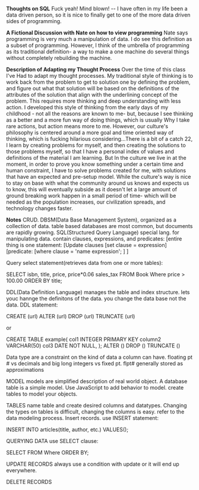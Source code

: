 ****Thoughts on SQL****
Fuck yeah! Mind blown!
-- I have often in my life been a data driven person, so it is nice to finally get to one of the more data driven sides of programming.  


****A Fictional Discussion with Nate on how to view programming****
Nate says programming is very much a manipulation of data. I do see this definition as a subset of programming. However, I think of the umbrella of programming as its traditional definition- a way to make a one machine do several things without completely rebuilding the machine.


****Description of Adapting my Thought Process****
Over the time of this class I've Had to adapt my thought processes. My traditional style of thinking is to work back from the problem to get to solution one by defining the problem, and figure out what that solution will be based on the definitions of the attributes of the solution that align with the underlining concept of the problem. This requires more thinking and deep understanding with less action. I developed this style of thinking from the early days of my childhood - not all the reasons are known to me- but, because I see thinking as a better and a more fun way of doing things, which is usually Why I take rare actions, but action means more to me. However, our culture's philosophy is centered around a more goal and time oriented way of thinking, which is fucking hilarious considering...There is a bit of a catch 22, I learn by creating problems for myself, and then creating the solutions to those problems myself, so that I have a personal index of values and definitions of the material I am learning. But In the culture we live in at the moment, in order to prove you know something under a certain time and human constraint, I have to solve problems created for me, with solutions that have an expected and pre-setup model. While the culture's way is nice to stay on base with what the community around us knows and expects us to know, this will eventually subside as it doesn't let a large amount of ground breaking work happen in a small period of time- which will be needed as the population increases, our civilization spreads, and technology changes faster.


****Notes****
CRUD.
DBSM(Data Base Management System), organized as a collection of data.
table based databases are most common, but documents are rapidly growing.
SQL(Structured Query Language)
special lang. for manipulating data.
contain clauses, expressions, and predicates:
[entire thing is one statement:
  [Update clauses
  [set clause = expression]
  [predicate:
    [where clause = 'name expression';
  ]
]


Query select statement(retrieves data from one or more tables):

SELECT isbn,
title,
price,
price*0.06 sales_tax
FROM Book
Where price > 100.00
ORDER BY title;


DDL(Data Definition Language) manages the table and index structure. lets youc hannge the definitons of the data. you change the data base not the data.
DDL statement:

CREATE (url)
ALTER (url)
DROP (url)
TRUNCATE (url)

or

CREATE TABLE example(
  col1 INTEGER PRIMARY KEY
  column2 VARCHAR(50)
  col3 DATE NOT NULL,
  );
ALTER ()
DROP ()
TRUNCATE ()


Data type are a constraint on the kind of data a column can have.
floating pt # vs decimals and big long integers vs fixed pt.
flpt# generally stored as approximations


MODEL
models are simplified description of real world object. A database table is a simple model.
Use JavaScript to add behavior to model.
create tables to model your objects.


TABLES
name table and create desired columns and datatypes. Changing the types on tables is difficult, changing the columns is easy. refer to the data modeling process.
Insert records. use INSERT statement:

INSERT INTO articles(title, author, etc.)
VALUES();

QUERYING DATA
use SELECT clause:

SELECT
FROM
Where
ORDER BY;

UPDATE RECORDS
always use a condition with update or it will end up everywhere.


DELETE RECORDS

